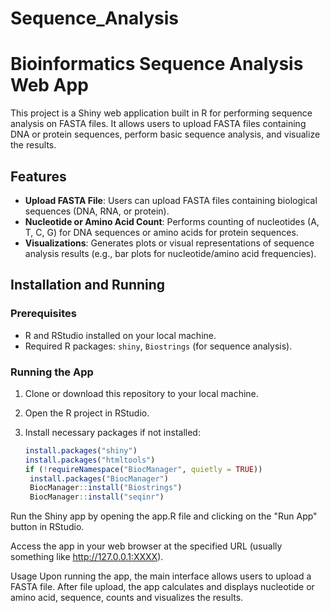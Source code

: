# Sequence_Analysis

# Bioinformatics Sequence Analysis Web App

This project is a Shiny web application built in R for performing sequence analysis on FASTA files. It allows users to upload FASTA files containing DNA or protein sequences, perform basic sequence analysis, and visualize the results.

## Features

- **Upload FASTA File**: Users can upload FASTA files containing biological sequences (DNA, RNA, or protein).
- **Nucleotide or Amino Acid Count**: Performs counting of nucleotides (A, T, C, G) for DNA sequences or amino acids for protein sequences.
- **Visualizations**: Generates plots or visual representations of sequence analysis results (e.g., bar plots for nucleotide/amino acid frequencies).

## Installation and Running

### Prerequisites

- R and RStudio installed on your local machine.
- Required R packages: `shiny`, `Biostrings` (for sequence analysis).

### Running the App

1. Clone or download this repository to your local machine.

2. Open the R project in RStudio.

3. Install necessary packages if not installed:
   ```R
   install.packages("shiny")
   install.packages("htmltools")
   if (!requireNamespace("BiocManager", quietly = TRUE))
    install.packages("BiocManager")
    BiocManager::install("Biostrings")
    BiocManager::install("seqinr")

Run the Shiny app by opening the app.R file and clicking on the "Run App" button in RStudio.

Access the app in your web browser at the specified URL (usually something like http://127.0.0.1:XXXX).

Usage
Upon running the app, the main interface allows users to upload a FASTA file.
After file upload, the app calculates and displays nucleotide or amino acid, sequence, counts and visualizes the results.
    
